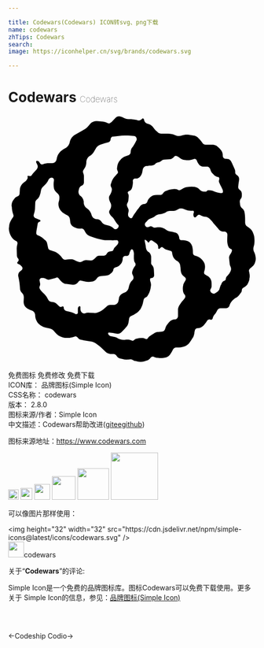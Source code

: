 ```yaml
---

title: Codewars(Codewars) ICON转svg、png下载
name: codewars
zhTips: Codewars
search: 
image: https://iconhelper.cn/svg/brands/codewars.svg

---
```


# Codewars  <small style="font-size: 60%;font-weight: 100">Codewars</small>

<div id="svg" class="svg-wrap">
<svg role="img" xmlns="http://www.w3.org/2000/svg" viewBox="0 0 24 24"><title>Codewars icon</title><path d="M.76 12.2l-.08-.04c-.18-.1-.32-.25-.42-.44-.14-.26-.2-.5-.2-.75l.02-.13c0-.2.05-.38.14-.55l.08-.15c.04-.08.1-.15.15-.22.06-.07.07-.16.05-.24l-.05-.16c-.06-.2-.1-.4-.1-.6L.32 8.8c0-.22.06-.44.2-.6l.1-.13c.07-.1.18-.16.3-.2.1-.03.17-.13.18-.25l.02-.34c0-.27.13-.52.33-.7l.24-.18c.05-.05.1-.1.14-.18.05-.06.06-.14.05-.2-.02-.1 0-.13.05-.14.16.06.26.04.33-.04l.13-.17.36-.4c.1-.1.14-.28.08-.42l-.12-.26c-.02-.06 0-.13.05-.15.13 0 .22.05.26.13l.04.07c.06.12.2.18.3.13.22-.08.4-.1.57-.1h.32c.22 0 .4-.15.44-.38.04-.28.14-.5.28-.65.15-.17.32-.3.52-.4.26-.14.42-.34.47-.6.07-.32.24-.55.47-.7l.76-.43.22-.13c.13-.08.25-.18.35-.3l.2-.24c.1-.1.2-.17.32-.2.1-.03.24-.05.36-.04l.4.03c.2 0 .36.05.52.12l.1.05c.1.04.2.02.25-.05L10 .7l.43-.45c.1-.1.22-.14.35-.12.13.02.26.07.38.13.18.1.33.14.5.14h.1c.22 0 .44.03.66.08l.15.04c.15.04.3-.02.4-.14.03-.05.1-.06.14-.02.03.02.04.04.05.07.02.2.14.35.3.4l.16.05c.17.05.32.16.42.3.1.15.22.3.36.4l.1.1c.1.1.24.14.38.13h.59c.24 0 .47.04.7.14.22.1.45.12.66.04.22-.07.45-.1.68-.07l.43.07c.2.02.4.12.52.27l.05.05c.1.1.2.23.3.37.06.13.2.2.34.2h.62c.15 0 .3.03.42.1.13.1.24.2.34.3l.1.13c.12.14.18.33.17.53 0 .16.12.3.28.3l.2.02c.14 0 .26.1.33.23l.1.2.26.58c.04.1.05.2.04.28 0 .1.03.18.1.22l.1.07c.13.1.2.25.18.42l-.07.47-.02.2c-.02.1.03.23.12.3.15.1.22.23.23.38v.2c0 .1-.02.22-.1.3-.06.08-.1.18-.1.3l.03.23c0 .16.1.3.2.4.14.1.22.26.24.42.04.25.05.45.05.65v.23c0 .08 0 .16.03.24.02.07.07.14.13.18l.2.15c.2.13.34.3.42.53.1.22.13.45.13.68v.08c0 .18-.02.37-.08.54-.05.18-.04.35.03.5.08.14.13.3.15.47.04.2.02.4-.05.56l-.02.07c-.05.12-.13.23-.23.32-.1.1-.2.16-.26.23-.06.06-.1.16-.07.25l.03.14c.05.2.05.4 0 .58v.08c-.04.15-.1.28-.16.4-.07.13-.17.23-.3.3l-.15.1c-.07.04-.12.13-.12.22 0 .1-.04.2-.1.26l-.15.2c-.1.13-.23.24-.37.3-.14.1-.26.2-.35.3-.1.12-.18.26-.22.4-.04.18-.18.28-.33.28h-.54c-.14 0-.27.1-.33.22-.07.16-.14.27-.23.37-.1.1-.16.22-.2.36-.02.12-.12.2-.22.16-.13-.06-.26 0-.32.1-.12.2-.24.35-.37.48l-.07.06c-.13.1-.3.18-.45.18-.18 0-.27.08-.3.2-.03.1-.05.23-.06.34-.02.12-.06.23-.1.33l-.05.06c-.1.15-.18.3-.28.43l-.04.06c-.13.17-.3.3-.5.35-.24.08-.45.1-.66.1h-.14c-.1 0-.2.06-.27.16l-.06.1-.06.12-.13.22c-.1.18-.25.3-.45.36-.2.05-.43.07-.64.06l-.16-.02c-.14 0-.27-.04-.4-.1-.1-.04-.24 0-.3.1-.1.14-.22.22-.35.26l-.3.1c-.2.05-.42.05-.63 0l-.16-.05c-.1 0-.2-.05-.28-.1-.1-.05-.2-.07-.3-.06l-.13.02c-.2.02-.38 0-.56-.05l-.27-.06c-.12-.04-.23-.12-.3-.23-.05-.1-.16-.18-.3-.2H9.9c-.2-.03-.38-.1-.5-.25L9 22.5l-.14-.12-.22-.16-.13-.1c-.15-.1-.33-.18-.52-.2l-.6-.1c-.06 0-.1-.02-.16-.03L7 21.74c-.1-.02-.2-.1-.27-.2-.06-.1-.17-.14-.27-.1-.2.08-.36.1-.52.13H5.8c-.26.02-.5-.02-.74-.13-.24-.1-.4-.25-.55-.44-.12-.17-.3-.3-.52-.34l-.28-.06c-.2-.04-.4-.12-.58-.24-.2-.14-.3-.27-.38-.43-.08-.15-.13-.32-.14-.5v-.08c-.02-.2-.16-.38-.35-.43-.23-.07-.4-.17-.55-.3-.14-.13-.22-.32-.22-.52l.02-.44c0-.17-.05-.32-.17-.43-.12-.12-.2-.27-.2-.43l-.03-.36c-.02-.26-.07-.52-.13-.78-.06-.23.03-.46.22-.57l.07-.05c.1-.07.14-.2.08-.32l-.08-.1c-.1-.1-.2-.17-.3-.2-.08-.02-.1-.1-.1-.15l.1-.12c.06-.07.05-.18 0-.24-.08-.08-.12-.18-.13-.28l-.02-.7c0-.14.02-.28.06-.42.04-.12 0-.26-.12-.32zm9.9-1.32c.07-.07.06-.2 0-.25-.1-.08-.17-.17-.23-.27l-.1-.16c-.07-.13-.16-.24-.26-.34l-.02-.02c-.1-.08-.17-.18-.23-.3-.05-.1-.05-.2 0-.3l.06-.1c.06-.1.1-.24.1-.36v-.04c0-.1-.04-.2-.1-.3-.04-.08-.08-.18-.1-.28V8.1c-.03-.12 0-.25.08-.35.08-.13.14-.25.17-.4v-.02c.04-.1.02-.23-.04-.33s-.08-.2-.04-.32l.07-.2c.06-.18.15-.34.27-.48l.14-.15.1-.12.06-.06c.06-.06.07-.16.02-.24-.05-.1-.08-.2-.06-.3l.02-.14c.03-.2.1-.4.23-.56l.04-.04c.15-.2.34-.33.56-.4l.27-.1c.12-.04.2-.17.2-.3 0-.16.05-.3.14-.43l.05-.05c.1-.17.22-.34.3-.52l.07-.13c.02-.03.03-.07.03-.1 0-.17-.1-.32-.26-.33L11.76 2c-.25-.02-.5 0-.74 0l-.85.1c-.13 0-.23.1-.24.24 0 .14-.1.26-.22.3l-.36.1-.1.03-.3.1c-.22.07-.4.23-.5.45l-.08.13c-.1.22-.27.4-.48.53-.2.13-.3.34-.32.58v.1c-.02.2-.08.4-.2.54l-.05.08c-.08.1-.1.23-.05.34.05.12.08.25.07.38v.53c0 .14-.1.26-.2.3-.14.05-.23.16-.27.3l-.05.2c-.04.2.03.4.2.52.16.12.26.3.3.52v.18c.03.2.14.4.32.5.18.12.32.3.4.5l.05.16c.08.22.26.35.46.37h.06c.18 0 .34.1.44.26.1.16.26.27.44.3l.28.08c.17.05.33.14.46.27l.02.02c.1.08.26.07.35-.04l.07-.08zm1.14-.92c.1.06.2.03.24-.06l.03-.05c.07-.14.16-.28.26-.4l.2-.3c.03 0 .04-.02.05-.04l.24-.32c.1-.1.22-.17.36-.17.13 0 .24-.07.3-.2.04-.14.1-.27.22-.38l.05-.06c.1-.1.2-.15.3-.2.13-.02.25-.04.37-.04h.3c.12 0 .22-.05.28-.15.06-.1.15-.17.25-.22l.1-.04c.16-.07.34-.12.52-.14l.2-.02c.12 0 .25 0 .37.07.1.07.23.06.33-.02l.07-.04c.15-.1.32-.18.5-.2h.02c.2-.04.38-.04.58-.03h.1c.2.03.37.1.5.25l.03.04c.1.1.26.18.4.18h.17c.05 0 .1-.02.13-.07.03-.03.08-.06.13-.06h.1c.14 0 .27.04.4.08l.17.07c.16.05.33.1.5.12h.12c.08 0 .13-.05.13-.12 0-.1-.02-.2-.07-.28L20.68 7c-.08-.13-.14-.27-.2-.4l-.02-.05c-.05-.1-.05-.2 0-.3V6.2c.02-.08-.02-.17-.1-.2L20.28 6c-.16-.05-.3-.14-.4-.27l-.1-.1c-.1-.1-.16-.25-.2-.4-.05-.13-.16-.23-.3-.23h-.42c-.15-.02-.28-.1-.37-.22l-.04-.05c-.07-.1-.13-.22-.17-.34-.05-.1-.16-.16-.26-.13l-.12.04c-.2.07-.4.1-.6.08l-.16-.02c-.17 0-.33-.07-.46-.17l-.1-.07c-.08-.06-.16-.1-.25-.14-.1-.04-.18-.02-.24.05l-.05.06c-.1.1-.24.18-.38.2l-.54.03c-.1 0-.2.05-.27.12-.08.07-.17.12-.27.14h-.02c-.1 0-.2.07-.3.14v.02c-.1.1-.23.15-.36.15l-.04.02c-.12 0-.24 0-.36.03h-.12c-.17.03-.3.17-.34.35l-.04.23c-.03.16-.1.3-.2.43-.1.12-.22.2-.37.2h-.15-.02c-.1.02-.2.13-.18.25.02.17 0 .32-.03.47l-.04.17c-.04.15-.14.27-.27.32l-.06.03h-.02c-.06.04-.1.13-.05.2.06.1.08.2.07.3l-.03.32c0 .12-.05.23-.1.33-.06.1-.06.2-.02.3l.1.22c.05.1.06.2.03.32-.03.1-.05.2-.04.3 0 .1.06.2.14.24l.02.02zm7.9 7.23c.1.1.25.14.37.06l.2-.13c.1-.07.18-.17.22-.3v-.02l.1-.3.06-.1.04-.1.04-.07c.04-.08.1-.14.2-.17l.04-.02c.08-.02.13-.1.13-.18 0-.1.05-.18.1-.25l.08-.07.2-.26v-.02c.06-.08.1-.17.12-.27.02-.1 0-.2-.04-.3l-.02-.04c-.04-.1-.06-.17-.07-.26l-.03-.28-.03-.3c0-.1.04-.2.1-.3.07-.08.12-.18.16-.28v-.04l.02-.02c.02-.1-.03-.2-.12-.2-.1-.05-.2-.13-.23-.25l-.03-.06c-.05-.18-.08-.36-.08-.54l.02-.5v-.03c0-.17-.14-.3-.3-.3h-.02c-.2 0-.36-.06-.5-.2l-.08-.1-.2-.23-.26-.3c-.1-.14-.2-.26-.33-.38-.1-.1-.25-.2-.4-.22l-.2-.03c-.1-.02-.23-.07-.34-.14-.08-.06-.2-.04-.28.04l-.13.14-.06.04c-.07.02-.14-.02-.17-.1-.04-.12-.04-.26.02-.38v-.06c0-.07-.06-.12-.12-.1h-.16c-.18 0-.36-.02-.53-.1l-.1-.04c-.1-.05-.22-.08-.33-.08-.1 0-.2.02-.3.08l-.04.03c-.12.08-.26.12-.4.13h-.33c-.15 0-.3.05-.4.13-.13.08-.27.13-.42.16l-.27.04c-.12.03-.25.08-.36.17-.1.1-.24.16-.37.2l-.05.02c-.16.05-.3.15-.4.3l-.12.12c-.07.1-.07.22 0 .32.06.1.18.13.3.1l.15-.06c.08-.03.17 0 .24.04.06.05.15.08.24.07l.25-.03c.14 0 .28 0 .42.04.15.05.28.1.4.2s.25.14.4.16c.15.02.3.05.44.1l.1.02c.1.03.18.1.24.2.05.08.1.2.1.3v.03c0 .12.1.2.2.2h.06c.16 0 .33.02.5.07l.07.03c.1.04.2.1.27.2.08.1.13.2.16.3l.03.14c.03.15.04.3.04.46v.05c0 .1.07.2.18.24.1.02.22.06.33.12l.05.02c.13.08.26.18.36.3l.05.07c.13.15.2.34.2.53v.07c0 .15-.03.3-.08.44-.04.12 0 .26.13.3l.07.05c.15.06.28.17.38.3.1.15.14.32.14.5v.3c-.02.1-.05.18-.1.25s-.05.17 0 .24l.06.1zm-6.4-5.12h-.02c-.04 0-.06.05-.05.1l.04.2c.04.16.06.32.08.48.02.16.1.3.22.4h.04c.15.12.24.3.25.48v.5c-.02.1 0 .2.06.28l.05.05c.1.12.14.26.15.4l.03.55c0 .13-.08.24-.2.26l-.1.02c-.07 0-.1.08-.1.15 0 .08.03.17.06.25v.02c.03.1.04.2.03.3l-.04.27c-.04.2-.1.38-.2.56l-.07.12c-.05.1-.12.16-.2.2-.1.04-.17.12-.2.22l-.08.36c-.05.2-.14.4-.26.6h-.02c-.12.16-.27.3-.45.4l-.12.08-.3.15c-.1.04-.16.13-.18.24l-.05.33c-.03.2-.1.37-.24.5l-.13.15-.15.15L11 21c-.12.14-.3.2-.5.17l-.36-.07-.33-.04h-.09c-.04.04-.05.1-.02.16.07.12.18.2.3.2l.22.04c.1 0 .22.05.32.1.1.07.2.12.32.15h.02c.13.05.27.06.4.05l.15-.02c.17-.02.33 0 .47.06l.12.04c.05.02.13 0 .18-.05.06-.06.12-.1.2-.13l.08-.02c.13-.04.26-.06.4-.06h.08c.12 0 .23.02.33.08l.04.02c.07.03.15 0 .2-.06.03-.07.1-.14.17-.2l.25-.17.16-.1.08-.05c.1-.07.24-.1.36-.1l.36-.03c.14-.02.26-.12.3-.26.04-.15.1-.3.2-.43s.2-.24.3-.34c.13-.1.26-.15.4-.16h.08c.16-.03.28-.18.27-.34v-.02V18.77c.02-.1.06-.23.12-.33l.2-.3.08-.1c.06-.05.1-.12.17-.2l.1-.13c.06-.1.06-.23-.02-.32-.1-.1-.15-.24-.17-.38v-.04c-.02-.16-.02-.33.03-.5v-.05c.05-.13.12-.26.2-.38.08-.1.07-.24-.03-.32l-.17-.15c-.14-.12-.22-.3-.24-.48l-.02-.2c0-.06 0-.13-.02-.2l-.02-.15c-.02-.17-.12-.3-.26-.4l-.07-.02c-.1-.06-.2-.15-.28-.27-.08-.1-.12-.24-.15-.38l-.03-.17c0-.06-.04-.1-.1-.13l-.16-.05-.32-.1c-.1-.02-.2-.1-.27-.17h-.02c-.06-.08-.16-.08-.22-.02l-.1.1c-.02.03-.04.04-.07.03-.06 0-.1-.05-.08-.1.02-.16-.04-.32-.17-.42l-.13-.1-.3-.2c-.08-.03-.2 0-.24.1l-.04.06c0 .02-.03.03-.04.04-.04 0-.1 0-.1-.05l-.03-.05c-.03-.06-.1-.1-.16-.12zm-1.2 1l-.05-.05c-.05-.04-.1-.03-.15.02-.07.12-.13.25-.16.38v.02c-.03.13-.15.22-.27.2h-.1-.02c-.14 0-.25.12-.25.26 0 .18-.06.36-.17.5l-.06.06c-.1.13-.25.22-.4.27l-.08.02c-.1.03-.18.1-.2.22 0 .1-.06.2-.14.28l-.1.08c-.12.13-.3.2-.48.22l-.5.05c-.16 0-.3.1-.4.25-.1.15-.25.25-.4.27l-.22.02c-.16.02-.33.02-.5-.02l-.1-.02-.27-.07c-.1-.03-.18 0-.24.07l-.1.13c-.13.15-.32.22-.5.2l-.65-.08c-.1 0-.18-.05-.27-.1-.1-.06-.17-.13-.24-.2l-.25-.3c-.03-.02-.08-.03-.13-.02l-.14.06-.56.14c-.1.03-.23 0-.33-.06-.1-.08-.22-.1-.34-.1H3.2c-.12.03-.2.16-.16.28l.04.2c.03.1.02.22-.03.32s-.04.2.03.3l.06.08c.08.12.2.22.3.32.1.1.2.2.28.33l.15.27c.08.14.2.22.36.22.15 0 .3.05.42.15l.3.28c.08.07.2.08.28.02l.05-.02c.06 0 .1.04.1.1v.05c0 .13.1.25.23.3l.45.1c.16.05.32.1.47.2h.08c.08 0 .15-.07.14-.16v-.35c0-.1.04-.2.12-.24l.05-.02c.05.02.1.06.08.1v.17c0 .13.04.25.13.34.1.1.23.12.34.08.12-.05.24-.06.37-.05l.37.02c.18.02.35 0 .5-.07.18-.06.33-.14.47-.25l.06-.04.3-.27c.1-.1.23-.15.35-.15h.4c.2-.02.38-.2.4-.4l.04-.2c0-.13.06-.25.15-.35.1-.1.2-.16.3-.2l.12-.05c.17-.07.3-.22.36-.4l.06-.24c.05-.2.15-.4.3-.53l.02-.02c.12-.1.14-.3.06-.44l-.03-.07c-.07-.1-.08-.25-.03-.38.05-.14.1-.26.18-.38l.1-.14c.04-.08.04-.2-.02-.27-.06-.08-.1-.18-.1-.28l-.02-.14v-.34c.02-.1 0-.23-.03-.33l-.04-.12zm-1.43-.76v-.03c0-.1-.06-.16-.14-.16h-.26c-.1.02-.2.02-.28 0h-.45c-.23 0-.45-.04-.67-.1l-.24-.06-.2-.06-.45-.15c-.24-.07-.42-.23-.53-.45l-.05-.1c-.07-.15-.22-.23-.37-.2-.17 0-.34 0-.5-.08l-.12-.05c-.23-.1-.4-.3-.4-.57l-.04-.27c-.03-.14-.12-.27-.24-.32-.14-.06-.27-.14-.4-.23l-.05-.03c-.15-.12-.28-.28-.35-.47l-.02-.06c-.05-.16-.06-.33-.02-.5l.02-.06c.04-.13.05-.26.05-.4 0-.12-.05-.24-.14-.33l-.14-.13c-.16-.13-.26-.32-.27-.53-.02-.22-.02-.43.02-.64V6.3v-.03c0-.12-.1-.2-.2-.2H4.2c-.13 0-.24.08-.3.2-.05.14-.13.25-.22.36l-.04.05-.2.2-.1.1c-.1.1-.16.25-.18.4-.02.15-.06.3-.12.44l-.02.05c-.05.12-.13.23-.23.3-.1.08-.17.2-.17.32l-.02.46c0 .2-.03.4-.1.6l-.02.08c-.05.13 0 .27.12.33l.42.18.04.02c.03 0 .04.02.05.05.03.04 0 .1-.03.1l-.1.05c-.06.02-.1.08-.12.15l-.02.1v.02l-.1.56c-.02.08-.02.17-.02.26 0 .08.05.15.12.18l.22.1c.1.06.22.13.3.2l.1.08c.03.04.08.08.12.1l.04.04c.07.06.12.14.14.23l.1.45c0 .12.1.22.2.25l.16.05s.03 0 .05.02l.2.06c.16.05.3.14.42.26.12.1.24.23.34.37l.04.04c.08.1.2.15.32.12s.25-.04.38-.04h.15c.1 0 .23.03.34.1.1.06.23.1.35.15h.03c.12.05.25.03.35-.04.1-.08.23-.12.36-.12l.47.03c.1 0 .2-.02.25-.1h.02l.17-.16.05-.05c.08-.1.2-.14.32-.15h.45c.12 0 .23-.1.28-.2.05-.1.15-.18.27-.2l.2-.04c.08 0 .15-.07.18-.16.03-.1.08-.18.15-.24l.16-.16c.1-.1.15-.2.17-.32z"/></svg>
</div>
<detail full-name='codewars'></detail>

<div class="detail-page">
<p>
<span><span class="badge-success badge">免费图标</span> <span class="badge-success badge">免费修改</span>  <span class="badge-success badge">免费下载</span> </span>
<br/>
<span>
ICON库：
<span class="badge-secondary badge">品牌图标(Simple Icon)</span> 
</span>
<br/>
<span>
CSS名称：
<span class="badge-secondary badge">codewars</span> 
</span>

<br/>
<span>
版本：
<span class="badge-secondary badge">2.8.0</span> 
</span>
<br/>
<span>图标来源/作者：<span class="badge-light badge">Simple Icon</span></span> 
<br/>
<span class="zh-detail">中文描述：<span class="badge-primary badge">Codewars</span><span class="help-link"><span>帮助改进</span>(<a href="https://gitee.com/liuwave/icon-helper/edit/master/json/brands/codewars.json" target="_blank" rel="noopener noreferrer">gitee</a><a href="https://github.com/liuwave/icon-helper/edit/master/json/brands/codewars.json" target="_blank" rel="noopener noreferrer">github</a></span>)</span><br/>
</p>
</div><div class="description description alert alert-light"><p>图标来源地址：<a href="https://www.codewars.com" target="_blank" rel="noopener noreferrer">https://www.codewars.com</a></p></div>
<div class="alert alert-dark">
<img height="21" width="21" src="https://cdn.jsdelivr.net/npm/simple-icons@latest/icons/codewars.svg" />
<img height="24" width="24" src="https://cdn.jsdelivr.net/npm/simple-icons@latest/icons/codewars.svg" />
<img height="32" width="32" src="https://cdn.jsdelivr.net/npm/simple-icons@latest/icons/codewars.svg" />
<img height="48" width="48" src="https://cdn.jsdelivr.net/npm/simple-icons@latest/icons/codewars.svg" />
<img height="64" width="64" src="https://cdn.jsdelivr.net/npm/simple-icons@latest/icons/codewars.svg" />
<img height="96" width="96" src="https://cdn.jsdelivr.net/npm/simple-icons@latest/icons/codewars.svg" />

</div>
<div>
  <p>可以像图片那样使用：    
  </p>
  <div class="alert alert-primary" style="font-size: 14px">
    &lt;img height="32" width="32" src="https://cdn.jsdelivr.net/npm/simple-icons@latest/icons/codewars.svg" /&gt;
    <copy-btn content='<img height="32" width="32" src="https://cdn.jsdelivr.net/npm/simple-icons@latest/icons/codewars.svg" />'></copy-btn>
  </div>
  <div class="alert alert-secondary">
    <img height="32" width="32" src="https://cdn.jsdelivr.net/npm/simple-icons@latest/icons/codewars.svg" />codewars
    <copy-btn content="codewars" btn-title="复制图标名称"></copy-btn>
  </div>
</div>
<div class="icon-detail__container">
<p>关于“<b>Codewars</b>”的评论:</p>
</div>
<Vssue title="关于“Codewars”的评论" />
<div><p>Simple Icon是一个免费的品牌图标库。图标Codewars可以免费下载使用。更多关于  Simple Icon的信息，参见：<a target="_blank" href="https://iconhelper.cn/brands.html">品牌图标(Simple Icon)</a>
</p></div>


<div style="padding:2rem 0 " class="page-nav"><p class="inner"><span class="prev">←<router-link to="/icon/codeship.html">Codeship</router-link></span> <span class="next"><router-link to="/icon/codio.html">Codio</router-link>→</span></p></div>
